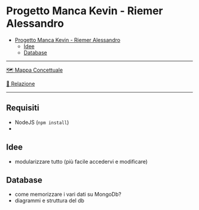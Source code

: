 # Progetto Manca Kevin - Riemer Alessandro

<!--toc:start-->
- [Progetto Manca Kevin - Riemer Alessandro](#progetto-manca-kevin-riemer-alessandro)
  - [Idee](#idee)
  - [Database](#database)
<!--toc:end-->

---

[🗺️ Mappa Concettuale](https://excalidraw.com/#room=da3ab79ee669f3f02a7a,JyxrLt7sjJYe53ffVLerYg)

[📃 Relazione](./docs/Relazione.md)

---

## Requisiti

+ NodeJS (`npm install`)
+


## Idee

+ modularizzare tutto (più facile accedervi e modificare)

## Database

+ come memorizzare i vari dati su MongoDb?
+ diagrammi e struttura del db
